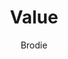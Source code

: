 ---
layout: post
title: Value
author: Brodie
section: support-the-library
categories: [support-the-library, brodie]
audience: ""
keywords: ""
goals: ""
actions: ""
---